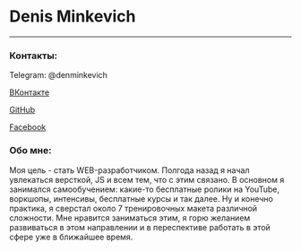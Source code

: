 # Denis Minkevich
---
### Контакты:

Telegram: @denminkevich

[ВКонтакте](https://vk.com/denisminkevich)

[GitHub](https://vk.com/denisminkevich)

[Facebook](https://www.facebook.com/profile.php?id=100008888280143&ref=bookmarks)

### Обо мне: 

Моя цель - стать WEB-разработчиком. Полгода назад я начал увлекаться версткой, JS и всем тем, что с этим связано. В основном я занимался самообучением: какие-то бесплатные ролики на YouTube, воркшопы, интенсивы, бесплатные курсы и так далее. Ну и конечно практика, я сверстал около 7 тренировочных макета различной сложности. Мне нравится заниматься этим, я горю желанием развиваться в этом направлении и в переспективе работать в этой сфере уже в ближайшее время. 


